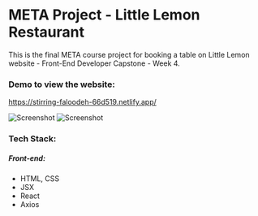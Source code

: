# META Project - Little Lemon Restaurant
This is the final META course project for  booking a table on Little Lemon website - Front-End Developer Capstone - Week 4.

### Demo to view the website:
https://stirring-faloodeh-66d519.netlify.app/

![Screenshot](assets/readme-image1.png)
![Screenshot](assets/readme-image2.png)

### Tech Stack:
##### Front-end:
 - HTML, CSS
 - JSX
 - React
 - Axios

